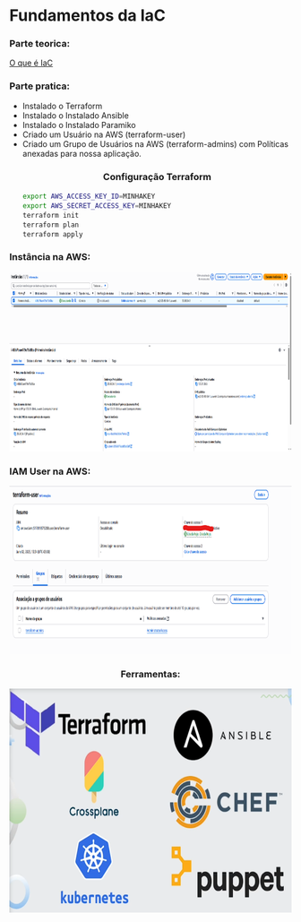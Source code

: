 <h1>Fundamentos da IaC</h1>

<h3>Parte teorica:</h3>

[O que é IaC](O%20que%20é%20IaC.txt)

<h3>Parte pratica:</h3>

<ul>
  <li>Instalado o Terraform</li>
  <li>Instalado o Instalado Ansible</li>
  <li>Instalado o Instalado Paramiko</li>
  <li>Criado um Usuário na AWS (terraform-user)</li>
  <li>Criado um Grupo de Usuários na AWS (terraform-admins) com Políticas anexadas para nossa aplicação.</li>

  <h3 align="center">Configuração Terraform</h3>

```bash
export AWS_ACCESS_KEY_ID=MINHAKEY
export AWS_SECRET_ACCESS_KEY=MINHAKEY
terraform init
terraform plan
terraform apply
```

</ul>

<div align="left">
  <h3>Instância na AWS:</h3>
  <img height="320" src="https://raw.githubusercontent.com/GustavoVieiraa/Infraestrutura-como-Codigo-Preparando-Maquinas-na-AWS-com-Ansible-e-Terraform/refs/heads/main/IaC/archives/instanciaTerraform.png">
</div>

<div align="left">
  <h3>IAM User na AWS:</h3>
  <img height="300" src="https://raw.githubusercontent.com/GustavoVieiraa/Infraestrutura-como-Codigo-Preparando-Maquinas-na-AWS-com-Ansible-e-Terraform/refs/heads/main/IaC/archives/terraform%20user.png">
</div>

<div align="center">
  <h3>Ferramentas:</h3>
  <img height="400" src="https://raw.githubusercontent.com/GustavoVieiraa/Infraestrutura-como-Codigo-Preparando-Maquinas-na-AWS-com-Ansible-e-Terraform/refs/heads/main/IaC/archives/Ferramentas.png">
</div>
